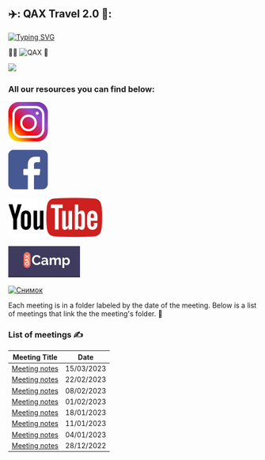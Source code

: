 ## ✈️: QAX Travel 2.0 🚅: 

[![Typing SVG](https://readme-typing-svg.herokuapp.com?color=%2336BCF7&lines=QAX+Travel+Job_offer)](https://git.io/typing-svg) 

👨‍🎓 ![QAX](https://user-images.githubusercontent.com/72439798/183895287-16881555-2ad2-4f11-85ee-51354901f216.PNG) 👩‍ 

<img src="https://media.giphy.com/media/3oKIPDf1E4qKYRJ6oM/giphy-downsized-large.gif" />

### All our resources you can find below:
 
[![QAX](https://github.com/scholokov/qax-portal-2/blob/main/drive/instagram-png-instagram-png-logo-1455-1024x1024.png)](https://www.instagram.com/qax_camp/?igshid=YmMyMTA2M2Y%3D)

[![QAX](https://github.com/scholokov/qax-portal-2/blob/main/drive/facebook-icon-logo-C61047A9E7-seeklogo.com.png)](https://www.facebook.com/qax.camp) 

[![QAX](https://github.com/scholokov/qax-portal-2/blob/main/drive/2560px-Logo_of_YouTube_(2015-2017).svg.png)](https://www.youtube.com/channel/UCXXCVCk7gw0aa8T0a6cx7Ow)

[![QAX](https://github.com/scholokov/qax-portal-2/blob/main/drive/%D0%A1%D0%BD%D0%B8%D0%BC%D0%BE%D0%BA.PNG)](https://portal.qax-camp.com.ua) 

[![Снимок](https://user-images.githubusercontent.com/72439798/211194187-64aad7ab-2fa0-4ecd-831a-a3ff88b43155.PNG)](https://test.long-travel.live/) 

Each meeting is in a folder labeled by the date of the meeting. Below is a list of meetings that link the the meeting's folder. :book:

### List of meetings ✍️ 

| Meeting Title                                     | Date              | 
|---------------------------------------------------|-------------------|
| [Meeting notes](Meeting%20notes/Meeting%20notes%2015.03.23.md) | 15/03/2023 | 
| [Meeting notes](Meeting%20notes/Meeting%20notes%2022.02.23.md) | 22/02/2023 | 
| [Meeting notes](Meeting%20notes/Meeting%20notes%2008.02.23.md) | 08/02/2023 | 
| [Meeting notes](Meeting%20notes/Meeting%20notes%2001.02.23.md) | 01/02/2023 |
| [Meeting notes](Meeting%20notes/Meeting%20notes%2018.01.23.md) | 18/01/2023 |
| [Meeting notes](Meeting%20notes/Meeting%20notes%2011.01.23.md) | 11/01/2023 |
| [Meeting notes](Meeting%20notes/Meeting%20notes%2004.01.23.md) | 04/01/2023 |
| [Meeting notes](Meeting%20notes/Meeting%20notes%2028.12.22.md) | 28/12/2022 | 
